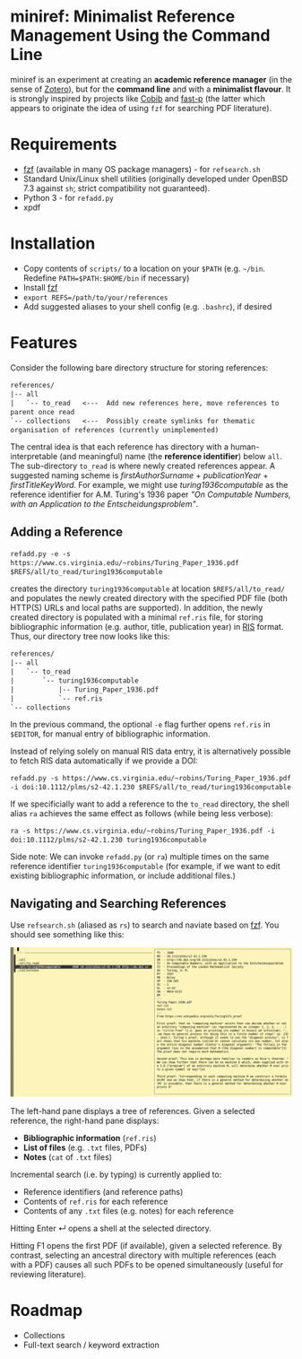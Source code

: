 # miniref: Minimalist Reference Management Using the Command Line
miniref is an experiment at creating an **academic reference manager** (in the sense of [Zotero](https://www.zotero.org)), but for the **command line** and with a **minimalist flavour**. It is strongly inspired by projects like [Cobib](https://mrossinek.gitlab.io/programming/introducing-cobib/) and [fast-p](https://github.com/bellecp/fast-p) (the latter which appears to originate the idea of using `fzf` for searching PDF literature). 

# Requirements
* [fzf](https://github.com/junegunn/fzf) (available in many OS package managers) - for `refsearch.sh`
* Standard Unix/Linux shell utilities (originally developed under OpenBSD 7.3 against `sh`; strict compatibility not guaranteed).
* Python 3 - for `refadd.py`
* xpdf

# Installation
* Copy contents of `scripts/` to a location on your `$PATH` (e.g. `~/bin`. Redefine `PATH=$PATH:$HOME/bin` if necessary)
* Install [fzf](https://github.com/junegunn/fzf)
* `export REFS=/path/to/your/references`
* Add suggested aliases to your shell config (e.g. `.bashrc`), if desired
  
# Features
Consider the following bare directory structure for storing references:
```
references/
|-- all
|   `-- to_read   <---  Add new references here, move references to parent once read
`-- collections   <---  Possibly create symlinks for thematic organisation of references (currently unimplemented)
```
The central idea is that each reference has directory with a human-interpretable (and meaningful) name (the **reference identifier**) below `all`. The sub-directory `to_read` is where newly created references appear. A suggested naming scheme is *firstAuthorSurname* + *publicationYear* + *firstTitleKeyWord*. For example, we might use *turing1936computable* as the reference identifier for A.M. Turing's 1936 paper *"On Computable Numbers, with an Application to the Entscheidungsproblem"*.

## Adding a Reference
```
refadd.py -e -s https://www.cs.virginia.edu/~robins/Turing_Paper_1936.pdf $REFS/all/to_read/turing1936computable
```
creates the directory `turing1936computable` at location `$REFS/all/to_read/` and populates the newly created directory with the specified PDF file (both HTTP(S) URLs and local paths are supported). In addition, the newly created directory is populated with a minimal `ref.ris` file, for storing bibliographic information (e.g. author, title, publication year) in [RIS](https://en.wikipedia.org/wiki/RIS_(file_format)) format. Thus, our directory tree now looks like this:
```
references/
|-- all
|   `-- to_read
|       `-- turing1936computable
|           |-- Turing_Paper_1936.pdf
|           `-- ref.ris
`-- collections
```
In the previous command, the optional `-e` flag further opens `ref.ris` in `$EDITOR`, for manual entry of bibliographic information. 

Instead of relying solely on manual RIS data entry, it is alternatively possible to fetch RIS data automatically if we provide a DOI:
```
refadd.py -s https://www.cs.virginia.edu/~robins/Turing_Paper_1936.pdf -i doi:10.1112/plms/s2-42.1.230 $REFS/all/to_read/turing1936computable
```
If we specificially want to add a reference to the `to_read` directory, the shell alias `ra` achieves the same effect as follows (while being less verbose):
```
ra -s https://www.cs.virginia.edu/~robins/Turing_Paper_1936.pdf -i doi:10.1112/plms/s2-42.1.230 turing1936computable
```
Side note: We can invoke `refadd.py` (or `ra`) multiple times on the same reference identifier `turing1936computable` (for example, if we want to edit existing bibliographic information, or include additional files.)

## Navigating and Searching References
Use `refsearch.sh` (aliased as `rs`) to search and naviate based on [fzf](https://github.com/junegunn/fzf). You should see something like this:

![screenshot](screenshots/rs.png)

The left-hand pane displays a tree of references. Given a selected reference, the right-hand pane displays:
* **Bibliographic information** (`ref.ris`)
* **List of files** (e.g. `.txt` files, PDFs)
* **Notes** (`cat` of `.txt` files)

Incremental search (i.e. by typing) is currently applied to:
* Reference identifiers (and reference paths)
* Contents of `ref.ris` for each reference
* Contents of any `.txt` files (e.g. notes) for each reference

Hitting Enter ↵ opens a shell at the selected directory.

Hitting F1 opens the first PDF (if available), given a selected reference. By contrast, selecting an ancestral directory with multiple references (each with a PDF) causes all such PDFs to be opened simultaneously (useful for reviewing literature).

# Roadmap
* Collections
* Full-text search / keyword extraction
